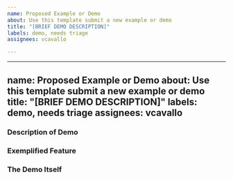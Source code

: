 ```yaml
---
name: Proposed Example or Demo
about: Use this template submit a new example or demo
title: "[BRIEF DEMO DESCRIPTION]"
labels: demo, needs triage
assignees: vcavallo

---
```


---
name: Proposed Example or Demo
about: Use this template submit a new example or demo
title: "[BRIEF DEMO DESCRIPTION]"
labels: demo, needs triage
assignees: vcavallo
---

<!--
Please delete comments like this one before submitting the issue,
thanks! :)
-->

### Description of Demo

<!--
What does this new demo do, generally?
-->

### Exemplified Feature

<!--
What novel aspect of Pallas does this demo exemplify?
-->

### The Demo Itself

<!--
Please provide the code for the demo. If it's a single file, you can paste it in a code block here. If it's more elaborate, feel free to link to the appropriate place in your fork of this repo.

Include any instructions necessary for running the demo, even if it's just a single `pallas` command with the source file.
-->

